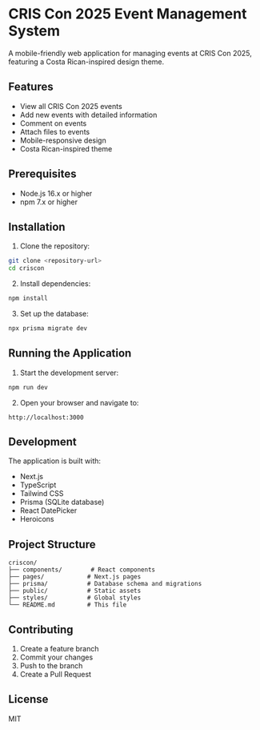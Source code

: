# CRIS Con 2025 Event Management System

A mobile-friendly web application for managing events at CRIS Con 2025, featuring a Costa Rican-inspired design theme.

## Features

- View all CRIS Con 2025 events
- Add new events with detailed information
- Comment on events
- Attach files to events
- Mobile-responsive design
- Costa Rican-inspired theme

## Prerequisites

- Node.js 16.x or higher
- npm 7.x or higher

## Installation

1. Clone the repository:
```bash
git clone <repository-url>
cd criscon
```

2. Install dependencies:
```bash
npm install
```

3. Set up the database:
```bash
npx prisma migrate dev
```

## Running the Application

1. Start the development server:
```bash
npm run dev
```

2. Open your browser and navigate to:
```
http://localhost:3000
```

## Development

The application is built with:
- Next.js
- TypeScript
- Tailwind CSS
- Prisma (SQLite database)
- React DatePicker
- Heroicons

## Project Structure

```
criscon/
├── components/        # React components
├── pages/            # Next.js pages
├── prisma/           # Database schema and migrations
├── public/           # Static assets
├── styles/           # Global styles
└── README.md         # This file
```

## Contributing

1. Create a feature branch
2. Commit your changes
3. Push to the branch
4. Create a Pull Request

## License

MIT
